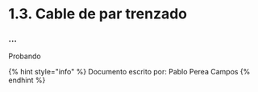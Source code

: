 # 1.3. Cable de par trenzado

### ...

Probando

{% hint style="info" %}
Documento escrito por: Pablo Perea Campos
{% endhint %}
